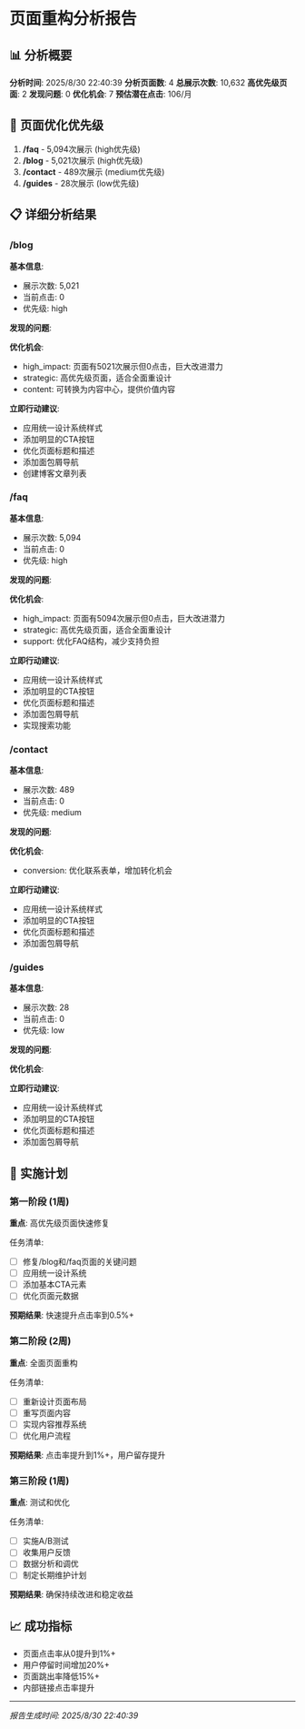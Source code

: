 # 页面重构分析报告

## 📊 分析概要

**分析时间**: 2025/8/30 22:40:39
**分析页面数**: 4
**总展示次数**: 10,632
**高优先级页面**: 2
**发现问题**: 0
**优化机会**: 7
**预估潜在点击**: 106/月

## 🎯 页面优化优先级

1. **/faq** - 5,094次展示 (high优先级)
2. **/blog** - 5,021次展示 (high优先级)
3. **/contact** - 489次展示 (medium优先级)
4. **/guides** - 28次展示 (low优先级)

## 📋 详细分析结果

### /blog

**基本信息**:
- 展示次数: 5,021
- 当前点击: 0
- 优先级: high

**发现的问题**:

**优化机会**:
- high_impact: 页面有5021次展示但0点击，巨大改进潜力
- strategic: 高优先级页面，适合全面重设计
- content: 可转换为内容中心，提供价值内容

**立即行动建议**:
- 应用统一设计系统样式
- 添加明显的CTA按钮
- 优化页面标题和描述
- 添加面包屑导航
- 创建博客文章列表

### /faq

**基本信息**:
- 展示次数: 5,094
- 当前点击: 0
- 优先级: high

**发现的问题**:

**优化机会**:
- high_impact: 页面有5094次展示但0点击，巨大改进潜力
- strategic: 高优先级页面，适合全面重设计
- support: 优化FAQ结构，减少支持负担

**立即行动建议**:
- 应用统一设计系统样式
- 添加明显的CTA按钮
- 优化页面标题和描述
- 添加面包屑导航
- 实现搜索功能

### /contact

**基本信息**:
- 展示次数: 489
- 当前点击: 0
- 优先级: medium

**发现的问题**:

**优化机会**:
- conversion: 优化联系表单，增加转化机会

**立即行动建议**:
- 应用统一设计系统样式
- 添加明显的CTA按钮
- 优化页面标题和描述
- 添加面包屑导航

### /guides

**基本信息**:
- 展示次数: 28
- 当前点击: 0
- 优先级: low

**发现的问题**:

**优化机会**:

**立即行动建议**:
- 应用统一设计系统样式
- 添加明显的CTA按钮
- 优化页面标题和描述
- 添加面包屑导航

## 🚀 实施计划

### 第一阶段 (1周)
**重点**: 高优先级页面快速修复

任务清单:
- [ ] 修复/blog和/faq页面的关键问题
- [ ] 应用统一设计系统
- [ ] 添加基本CTA元素
- [ ] 优化页面元数据

**预期结果**: 快速提升点击率到0.5%+

### 第二阶段 (2周)
**重点**: 全面页面重构

任务清单:
- [ ] 重新设计页面布局
- [ ] 重写页面内容
- [ ] 实现内容推荐系统
- [ ] 优化用户流程

**预期结果**: 点击率提升到1%+，用户留存提升

### 第三阶段 (1周)
**重点**: 测试和优化

任务清单:
- [ ] 实施A/B测试
- [ ] 收集用户反馈
- [ ] 数据分析和调优
- [ ] 制定长期维护计划

**预期结果**: 确保持续改进和稳定收益

## 📈 成功指标

- 页面点击率从0提升到1%+
- 用户停留时间增加20%+
- 页面跳出率降低15%+
- 内部链接点击率提升

---

*报告生成时间: 2025/8/30 22:40:39*
